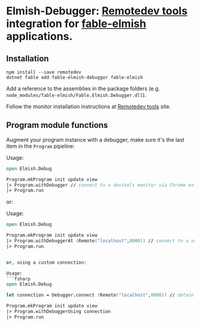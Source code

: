 Elmish-Debugger: [Remotedev tools](https://github.com/zalmoxisus/remotedev) integration for [fable-elmish](https://github.com/fable-compiler/fable-elmish) applications.
=======

## Installation

```shell
npm install --save remotedev
dotnet fable add fable-elmish-debugger fable-elmish
```

Add a reference to the assemblies in the package folders (e.g. `node_modules/fable-elmish/Fable.Elmish.Debugger.dll`).

Follow the monitor installation instructions at [Remotedev tools](https://github.com/zalmoxisus/remotedev) site.


## Program module functions
Augment your program instance with a debugger, make sure it's the last item in the `Program` pipeline:

Usage:
```fsharp
open Elmish.Debug

Program.mkProgram init update view
|> Program.withDebugger // connect to a devtools monitor via Chrome extension if available
|> Program.run

```

or:

Usage:
```fsharp
open Elmish.Debug

Program.mkProgram init update view
|> Program.withDebuggerAt (Remote("localhost",8000)) // connect to a server running on localhost:8000
|> Program.run


or, using a custom connection:

Usage:
```fsharp
open Elmish.Debug

let connection = Debugger.connect (Remote("localhost",8080)) // obtain the connection, for example if sending some information directly

Program.mkProgram init update view
|> Program.withDebuggerUsing connection
|> Program.run

